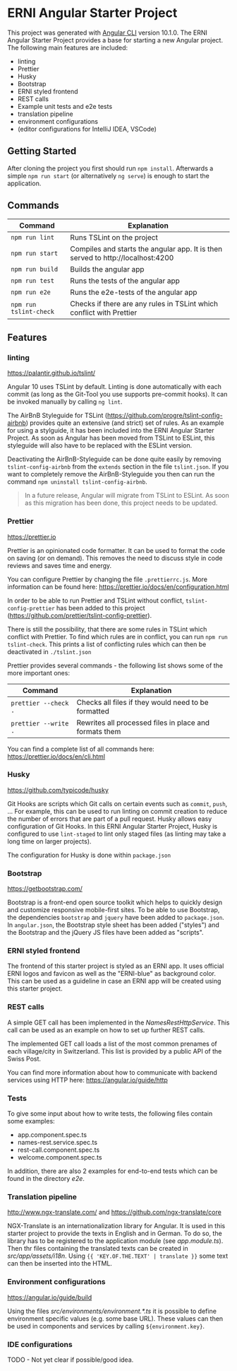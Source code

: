 # ERNI Angular Starter Project

This project was generated with [Angular CLI](https://github.com/angular/angular-cli) version 10.1.0.
The ERNI Angular Starter Project provides a base for starting a new Angular project. The following main features are included:

- linting
- Prettier
- Husky
- Bootstrap
- ERNI styled frontend
- REST calls
- Example unit tests and e2e tests
- translation pipeline
- environment configurations
- (editor configurations for IntelliJ IDEA, VSCode)

## Getting Started

After cloning the project you first should run `npm install`. Afterwards a simple `npm run start` (or alternatively `ng serve`) is enough to start the application.

## Commands

| Command                | Explanation                                                                     |
| ---------------------- | ------------------------------------------------------------------------------- |
| `npm run lint`         | Runs TSLint on the project                                                      |
| `npm run start`        | Compiles and starts the angular app. It is then served to http://localhost:4200 |
| `npm run build`        | Builds the angular app                                                          |
| `npm run test`         | Runs the tests of the angular app                                               |
| `npm run e2e`          | Runs the e2e-tests of the angular app                                           |
| `npm run tslint-check` | Checks if there are any rules in TSLint which conflict with Prettier            |

## Features

### linting

https://palantir.github.io/tslint/

Angular 10 uses TSLint by default. Linting is done automatically with each commit (as long as the Git-Tool you use supports pre-commit hooks). It can be invoked manually by calling `ng lint`.

The AirBnB Styleguide for TSLint (https://github.com/progre/tslint-config-airbnb) provides quite an extensive (and strict) set of rules.
As an example for using a stylguide, it has been included into the ERNI Angular Starter Project.
As soon as Angular has been moved from TSLint to ESLint, this styleguide will also have to be replaced with the ESLint version.

Deactivating the AirBnB-Styleguide can be done quite easily by removing `tslint-config-airbnb` from the `extends` section in the file `tslint.json`.
If you want to completely remove the AirBnB-Styleguide you then can run the command `npm uninstall tslint-config-airbnb`.

> In a future release, Angular will migrate from TSLint to ESLint.
> As soon as this migration has been done, this project needs to be updated.

### Prettier

https://prettier.io

Prettier is an opinionated code formatter. It can be used to format the code on saving (or on demand).
This removes the need to discuss style in code reviews and saves time and energy.

You can configure Prettier by changing the file `.prettierrc.js`.
More information can be found here: https://prettier.io/docs/en/configuration.html

In order to be able to run Prettier and TSLint without conflict, `tslint-config-prettier` has been added to this project (https://github.com/prettier/tslint-config-prettier).

There is still the possibility, that there are some rules in TSLint which conflict with Prettier.
To find which rules are in conflict, you can run `npm run tslint-check`.
This prints a list of conflicting rules which can then be deactivated in `./tslint.json`

Prettier provides several commands - the following list shows some of the more important ones:

| Command              | Explanation                                            |
| -------------------- | ------------------------------------------------------ |
| `prettier --check .` | Checks all files if they would need to be formatted    |
| `prettier --write .` | Rewrites all processed files in place and formats them |

You can find a complete list of all commands here: https://prettier.io/docs/en/cli.html

### Husky

https://github.com/typicode/husky

Git Hooks are scripts which Git calls on certain events such as `commit`, `push`, ...
For example, this can be used to run linting on commit creation to reduce the number of errors that are part of a pull request.
Husky allows easy configuration of Git Hooks.
In this ERNI Angular Starter Project, Husky is configured to use `lint-staged` to lint only staged files
(as linting may take a long time on larger projects).

The configuration for Husky is done within `package.json`

### Bootstrap

https://getbootstrap.com/

Bootstrap is a front-end open source toolkit which helps to quickly design and customize responsive mobile-first sites.
To be able to use Bootstrap, the dependencies `bootstrap` and `jquery` have been added to `package.json`.
In `angular.json`, the Bootstrap style sheet has been added ("styles") and the Bootstrap and the jQuery JS files have been added as "scripts".

### ERNI styled frontend

The frontend of this starter project is styled as an ERNI app.
It uses official ERNI logos and favicon as well as the "ERNI-blue" as background color.
This can be used as a guideline in case an ERNI app will be created using this starter project.

### REST calls

A simple GET call has been implemented in the _NamesRestHttpService_.
This call can be used as an example on how to set up further REST calls.

The implemented GET call loads a list of the most common prenames of each village/city in Switzerland.
This list is provided by a public API of the Swiss Post.

You can find more information about how to communicate with backend services using HTTP here: https://angular.io/guide/http

### Tests

To give some input about how to write tests, the following files contain some examples:

- app.component.spec.ts
- names-rest.service.spec.ts
- rest-call.component.spec.ts
- welcome.component.spec.ts

In addition, there are also 2 examples for end-to-end tests which can be found in the directory _e2e_.

### Translation pipeline

http://www.ngx-translate.com/ and https://github.com/ngx-translate/core

NGX-Translate is an internationalization library for Angular.
It is used in this starter project to provide the texts in English and in German.
To do so, the library has to be registered to the application module (see _app.module.ts_).
Then thr files containing the translated texts can be created in _src/app/assets/i18n_.
Using `{{ 'KEY.OF.THE.TEXT' | translate }}` some text can then be inserted into the HTML.

### Environment configurations

https://angular.io/guide/build

Using the files _src/environments/environment.\*.ts_ it is possible to define environment specific values (e.g. some base URL).
These values can then be used in components and services by calling `${environment.key}`.

### IDE configurations

TODO - Not yet clear if possible/good idea.
